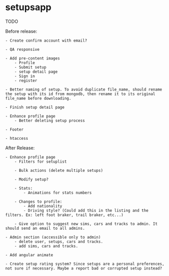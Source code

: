 setupsapp
============

TODO

Before release:

    - Create confirm account with email?

    - QA responsive

    - Add pre-content images
        - Profile
        - Submit setup
        - setup detail page
        - Sign in
        - register

    - Better naming of setup. To avoid duplicate file_name, should rename the setup with its id from mongodb, then rename it to its original file_name before downloading.

    - Finish setup detail page

    - Enhance profile page
        - Better deleting setup process

    - Footer

    - htaccess

After Release:

    - Enhance profile page
        - Filters for setuplist

        - Bulk actions (delete multiple setups)

        - Modify setup?

        - Stats:
            - Animations for stats numbers

        - Changes to profile:
            - Add nationality
            - Driving style? (Could add this in the listing and the filters. Ex: left foot braker, trail braker, etc...)

        - Give option to suggest new sims, cars and tracks to admin. It should send an email to all admins.

    - Admin section (accessible only to admin)
        - delete user, setups, cars and tracks.
        - add sims, cars and tracks.

    - Add angular animate

    - Create setup rating system? Since setups are a personal preferences, not sure if necessary. Maybe a report bad or corrupted setup instead?